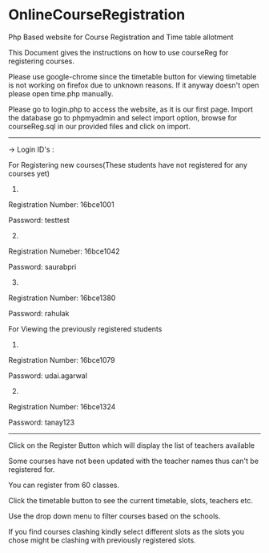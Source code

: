 # OnlineCourseRegistration
Php Based website for Course Registration and Time table allotment

This Document gives the instructions on how to use courseReg for registering courses.

Please use google-chrome since the timetable button for viewing timetable is not working on firefox due to unknown reasons. If it anyway doesn't open please open time.php manually.

Please go to login.php to access the website, as it is our first page.
Import the database go to phpmyadmin and select import option, browse for courseReg.sql in our provided files and click on import.

------------------------------------------------------------------------------------
-> Login ID's :


For Registering new courses(These students have not registered for any courses yet)

1.

Registration Number: 16bce1001

Password: testtest



2.

Registration Numeber: 16bce1042

Password: saurabpri

3.

Registration Number: 16bce1380

Password: rahulak

For Viewing the previously registered students


1.

Registration Number: 16bce1079

Password: udai.agarwal



2.

Registration Number: 16bce1324

Password: tanay123


------------------------------------------------------------------------------------

Click on the Register Button which will display the list of teachers available

Some courses have not been updated with the teacher names thus can't be registered for.


You can register from 60 classes.


Click the timetable button to see the current timetable, slots, teachers etc.

Use the drop down menu to filter courses based on the schools.



If you find courses clashing kindly select different slots as the slots you chose might be clashing with previously registered slots.

